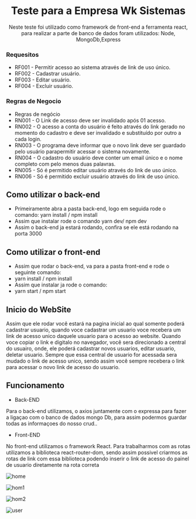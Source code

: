 <h1 align="center">Teste para a Empresa Wk Sistemas</h1>

<p align="center">Neste teste foi utilizado como framework de front-end a ferramenta react, para realizar a parte de banco de dados foram utilizados: Node, MongoDb,Express</p>

### Requesitos
* RF001 - Permitir acesso ao sistema através de link de uso único.
* RF002 - Cadastrar usuário.
* RF003 - Editar usuário.
* RF004 - Excluir usuário.

### Regras de Negocio
* Regras de negócio
* RN001 - O Link de acesso deve ser invalidado após 01 acesso.
* RN002 - O acesso a conta do usuário é feito através do link gerado no momento do cadastro e deve ser invalidado e substituído por outro a cada login.
* RN003 - O programa deve informar que o novo link deve ser guardado pelo usuário parapermitir acessar o sistema novamente.
* RN004 - O cadastro do usuário deve conter um email único e o nome completo com pelo menos duas palavras.
* RN005 - Só é permitido editar usuário através do link de uso único.
* RN006 - Só é permitido excluir usuário através do link de uso único.


## Como utilizar o back-end
* Primeiramente abra a pasta back-end, logo em seguida rode o comando: yarn install / npm install
* Assim que instalar rode o comando yarn dev/ npm dev
* Assim o back-end ja estará rodando, confira se ele está rodando na porta 3000

## Como utilizar o front-end
* Assim que rodar o back-end, va para a pasta front-end e rode o seguinte comando:
* yarn install / npm install
* Assim que instalar ja rode o comando:
* yarn start / npm start

## Inicio do WebSite
<p>Assim que ele rodar você estará na pagina inicial ao qual somente poderá cadastrar usuario, quando voce cadastrar um usuario voce recebera um link de acesso unico daquele usuario para o acesso ao website. Quando voce copiar o link e digitalo no navegador, você sera direcionado a central do usuairo, onde, ele poderá cadastrar novos usuarios, editar usuario, deletar usuario. Sempre que essa central de usuario for acessada sera mudado o link de acesso unico, sendo assim você sempre recebera o link para acessar o novo link de acesso do usuario.</p>

## Funcionamento
* Back-END
<p>Para o back-end utilizamos, o axios juntamente com o expressa para fazer a ligaçao com o banco de dados mongo Db, para assim podermos guardar todas as informaçoes do nosso crud..</p>

* Front-END
<p>No front-end utilizamos o framework React. Para trabalharmos com as rotas utilizamos a biblioteca react-router-dom, sendo assim possivel criarmos as rotas de link com essa biblioteca podendo inserir o link de acesso do painel de usuario diretamente na rota correta</p>

![home](https://user-images.githubusercontent.com/46730164/167523990-303049c6-6ed8-4421-8d6a-4ee6525ceaaa.png)

![hom1](https://user-images.githubusercontent.com/46730164/167523965-2ffb0fd4-74e6-44eb-8efb-04d010b33865.png)

![hom2](https://user-images.githubusercontent.com/46730164/167523978-50071bd2-496b-4ddf-bd7f-bcf8f3245804.png)

![user](https://user-images.githubusercontent.com/46730164/167524004-90bfc508-1e3e-487d-a1f4-f750c56a277e.png)

